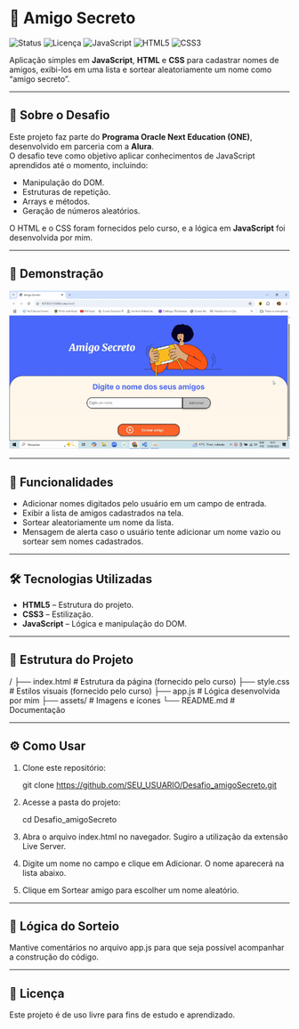 # 🎁 Amigo Secreto

![Status](https://img.shields.io/badge/status-concluído-brightgreen)
![Licença](https://img.shields.io/badge/licença-MIT-blue)
![JavaScript](https://img.shields.io/badge/javascript-ES6+-yellow)
![HTML5](https://img.shields.io/badge/html-5-orange)
![CSS3](https://img.shields.io/badge/css-3-blue)

Aplicação simples em **JavaScript**, **HTML** e **CSS** para cadastrar nomes de amigos, exibi-los em uma lista e sortear aleatoriamente um nome como “amigo secreto”.

---

## 📌 Sobre o Desafio

Este projeto faz parte do **Programa Oracle Next Education (ONE)**, desenvolvido em parceria com a **Alura**.  
O desafio teve como objetivo aplicar conhecimentos de JavaScript aprendidos até o momento, incluindo:

- Manipulação do DOM.
- Estruturas de repetição.
- Arrays e métodos.
- Geração de números aleatórios.

O HTML e o CSS foram fornecidos pelo curso, e a lógica em **JavaScript** foi desenvolvida por mim.

---

## 📸 Demonstração

![Demonstração do projeto](assets/execução.gif)

---

## 🚀 Funcionalidades

- Adicionar nomes digitados pelo usuário em um campo de entrada.
- Exibir a lista de amigos cadastrados na tela.
- Sortear aleatoriamente um nome da lista.
- Mensagem de alerta caso o usuário tente adicionar um nome vazio ou sortear sem nomes cadastrados.

---

## 🛠️ Tecnologias Utilizadas

- **HTML5** – Estrutura do projeto.
- **CSS3** – Estilização.
- **JavaScript** – Lógica e manipulação do DOM.

---

## 📂 Estrutura do Projeto

/
├── index.html # Estrutura da página (fornecido pelo curso)
├── style.css # Estilos visuais (fornecido pelo curso)
├── app.js # Lógica desenvolvida por mim
├── assets/ # Imagens e ícones
└── README.md # Documentação

---

## ⚙️ Como Usar

1. Clone este repositório:

   git clone https://github.com/SEU_USUARIO/Desafio_amigoSecreto.git

2. Acesse a pasta do projeto:

    cd Desafio_amigoSecreto

3. Abra o arquivo index.html no navegador. Sugiro a utilização da extensão Live Server.

4. Digite um nome no campo e clique em Adicionar. O nome aparecerá na lista abaixo.

5. Clique em Sortear amigo para escolher um nome aleatório.

---

## 📜 Lógica do Sorteio

Mantive comentários no arquivo app.js para que seja possível acompanhar a construção do código. 

---

## 📄 Licença
Este projeto é de uso livre para fins de estudo e aprendizado.


